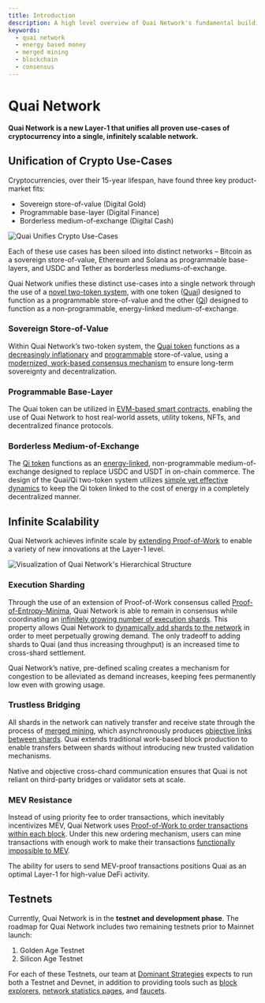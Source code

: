 ```yaml
---
title: Introduction
description: A high level overview of Quai Network's fundamental building blocks.
keywords:
  - quai network
  - energy based money
  - merged mining
  - blockchain
  - consensus
---
```


# Quai Network

**Quai Network is a new Layer-1 that unifies all proven use-cases of cryptocurrency into a single, infinitely scalable network.** 

## Unification of Crypto Use-Cases
Cryptocurrencies, over their 15-year lifespan, have found three key product-market fits:
* Sovereign store-of-value (Digital Gold)
* Programmable base-layer (Digital Finance)
* Borderless medium-of-exchange (Digital Cash)

![Quai Unifies Crypto Use-Cases](/img/QuaiUnified.jpeg)

Each of these use cases has been siloed into distinct networks – Bitcoin as a sovereign store-of-value, Ethereum and Solana as programmable base-layers, and USDC and Tether as borderless mediums-of-exchange. 

Quai Network unifies these distinct use-cases into a single network through the use of a [novel two-token system](/learn/tokenomics/tokenomics-overview), with one token ([Quai](/learn/tokenomics/tokenomics-overview/quai)) designed to function as a programmable store-of-value and the other ([Qi](/learn/tokenomics/tokenomics-overview/qi)) designed to function as a non-programmable, energy-linked medium-of-exchange.

### Sovereign Store-of-Value
Within Quai Network’s two-token system, the [Quai token](/learn/tokenomics/tokenomics-overview/quai) functions as a [decreasingly inflationary](/learn/tokenomics/token-dynamics/supply-growth) and [programmable](/develop/smart-contracts/languages) store-of-value, using a [modernized, work-based consensus mechanism](/learn/advanced-introduction/poem) to ensure long-term sovereignty and decentralization. 

### Programmable Base-Layer
The Quai token can be utilized in [EVM-based smart contracts](/develop/smart-contracts/languages), enabling the use of Quai Network to host real-world assets, utility tokens, NFTs, and decentralized finance protocols. 

### Borderless Medium-of-Exchange 
The [Qi token](/learn/tokenomics/tokenomics-overview/qi) functions as an [energy-linked](/learn/tokenomics/tokenomics-overview), non-programmable medium-of-exchange designed to replace USDC and USDT in on-chain commerce. The design of the Quai/Qi two-token system utilizes [simple yet effective dynamics](/learn/tokenomics/token-dynamics) to keep the Qi token linked to the cost of energy in a completely decentralized manner. 

## Infinite Scalability
Quai Network achieves infinite scale by [extending Proof-of-Work](/learn/advanced-introduction/poem) to enable a variety of new innovations at the Layer-1 level.

![Visualization of Quai Network's Hierarchical Structure](/img/HierarchicalStructure.jpg)

### Execution Sharding
Through the use of an extension of Proof-of-Work consensus called [Proof-of-Entropy-Minima](/learn/advanced-introduction/poem), Quai Network is able to remain in consensus while coordinating an [infinitely growing number of execution shards](/learn/advanced-introduction/poem/infinite-execution-shards). This property allows Quai Network to [dynamically add shards to the network](/learn/advanced-introduction/poem/infinite-execution-shards/dynamic-sharding) in order to meet perpetually growing demand. The only tradeoff to adding shards to Quai (and thus increasing throughput) is an increased time to cross-shard settlement.

Quai Network’s native, pre-defined scaling creates a mechanism for congestion to be alleviated as demand increases, keeping fees permanently low even with growing usage. 

### Trustless Bridging
All shards in the network can natively transfer and receive state through the process of [merged mining](/learn/advanced-introduction/merged-mining), which asynchronously produces [objective links between shards](/learn/advanced-introduction/merged-mining/coincident-blocks). Quai extends traditional work-based block production to enable transfers between shards without introducing new trusted validation mechanisms.

Native and objective cross-chard communication ensures that Quai is not reliant on third-party bridges or validator sets at scale. 

### MEV Resistance 
Instead of using priority fee to order transactions, which inevitably incentivizes MEV, Quai Network uses [Proof-of-Work to order transactions within each block](/learn/advanced-introduction/mev-resistance/transaction-ordering). Under this new ordering mechanism, users can mine transactions with enough work to make their transactions [functionally impossible to MEV](/learn/advanced-introduction/mev-resistance).

The ability for users to send MEV-proof transactions positions Quai as an optimal Layer-1 for high-value DeFi activity. 

## Testnets

Currently, Quai Network is in the **testnet and development phase**. The roadmap for Quai Network includes two remaining testnets prior to Mainnet launch:

1. Golden Age Testnet
2. Silicon Age Testnet

For each of these Testnets, our team at [Dominant Strategies](https://dominantstrategies.io) expects to run both a Testnet and Devnet, in addition to providing tools such as [block explorers](/participate/use-quai/block-explorers.md), [network statistics pages](https://stats.quai.network), and [faucets](/participate/use-quai/testnet-faucet.md).

